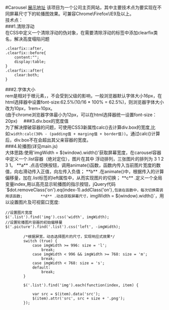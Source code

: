 #Carousel
[展示地址](https://xiaomuzhang.github.io/Carousel/)
该项目为一个公司主页网站，其中主要技术点为要实现在不同屏幕尺寸下的轮播图效果。可兼容Chrome\Firefox\IE9及以上。        
技术点：        
###1.清除浮动       
在CSS中定义一个清除浮动的伪对象，在需要清除浮动的标签中添加clearfix类名，解决高度塌陷问题    
```
.clearfix::after,
.clearfix::before{
    content:"";
    display:table;
}
.clearfix::after{
    clear:both;
}
```
###2.字体大小       
rem是相对于根元素<html>，，不会受到父级的影响，一般浏览器默认字体大小16px，在html选择器中设置font-size:62.5%(10/16 * 100% = 62.5%)，则浏览器字体大小改为10px，1rem=10px。       
(由于chrome浏览器字体最小为12px，可以在html选择器统一设置font-size：20px)     
###3.div.box的宽度值        
为了解决撑破容器的问题，可使用CSS3新属性calc()去计算div.box的宽度,比如:`width:calc(30% - (padding值 + marging值 + border值))`。通过calc()计算后，div.box不在会超出其父亲容器的宽度。       
###4.轮播图(详见main.js)    
大体思路:使用'imgWidth = $(window).width()'获取屏幕宽度，在carousel容器中定义一个.list容器（绝对定位），图片在其中
浮动排列，三张图片的排列为 3 1 2 3 1。        
**a** .点击切换按钮，调用animate()函数，函数内传入当前图片宽度的数值，向右滑动传入正值，向左传入负值；      
**b** .在animate()中，根据传入的计算偏移量，加在.list标签的left属性中，从而实现图片的切换；       
**c** .定义一个全局变量index,用以高亮显示轮播图的指示按钮，jQuery代码`$dot.removeClass('on').eq(index-1).addClass('on')`,包装在函数中，每次切换需调用该函数;       
**d** .动态获取屏幕尺寸，`imgWidth = $(window).width()`，用以设置图片及可视窗口宽度:  
```     
//设置图片宽度
$('.list').find('img').css('width', imgWidth);
//设置轮播图片容器的初始偏移量
$('.picture').find('.list').css('left', -imgWidth);

        /*根据屏宽，动态选择图片的尺寸，实现响应式效果*/
        switch (true) {
            case imgWidth >= 996: size = 'l';
                break;
            case imgWidth < 996 && imgWidth >= 768: size = 'm';
                break; 
            case imgWidth < 768: size = 's';
            default:
                break;
        }

        $('.list').find('img').each(function(index, item) {

            var src = $(item).data('src');
            $(item).attr('src', src + size + '.png');
        });   
```

